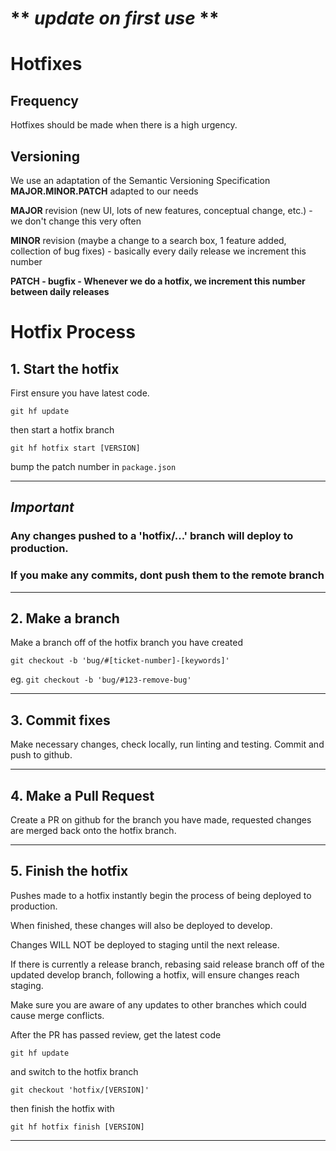 # ** *update on first use* **
# Hotfixes

## Frequency
Hotfixes should be made when there is a high urgency. 

## Versioning
We use an adaptation of the Semantic Versioning Specification **MAJOR.MINOR.PATCH** adapted to our needs

**MAJOR** revision (new UI, lots of new features, conceptual change, etc.) - we don't change this very often

**MINOR** revision (maybe a change to a search box, 1 feature added, collection of bug fixes) - basically every daily release we increment this number

<strong>**PATCH** - bugfix - Whenever we do a hotfix, we increment this number between daily releases </strong>

# Hotfix Process
## 1. Start the hotfix
First ensure you have latest code.

```
git hf update
```
then start a hotfix branch 
```
git hf hotfix start [VERSION]
```
bump the patch number in `package.json`

---
## *Important* 
### Any changes pushed to a 'hotfix/...' branch will deploy to production.
### If you make any commits, dont push them to the remote branch 

---

## 2. Make a branch

Make a branch off of the hotfix branch you have created

```
git checkout -b 'bug/#[ticket-number]-[keywords]'
```
eg. `git checkout -b 'bug/#123-remove-bug'`

---
## 3. Commit fixes
Make necessary changes, check locally, run linting and testing.
Commit and push to github.

---
## 4. Make a Pull Request
Create a PR on github for the branch you have made, requested changes are merged back onto the hotfix branch.

---
## 5. Finish the hotfix

Pushes made to a hotfix instantly begin the process of being deployed to production. 

When finished, these changes will also be deployed to develop.

Changes WILL NOT be deployed to staging until the next release.

If there is currently a release branch, rebasing said release branch off of the updated develop branch, following a hotfix, will ensure changes reach staging.

Make sure you are aware of any updates to other branches which could cause merge conflicts.

After the PR has passed review, get the latest code
```
git hf update
```
and switch to the hotfix branch
```
git checkout 'hotfix/[VERSION]'
```
then finish the hotfix with
```
git hf hotfix finish [VERSION]
```
---
